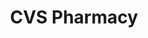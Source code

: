 ---
title: "CVS Pharmacy"
url: /washington/cvs-pharmacy-pennsylvania-avenue-southeast/
shop: Drogerie
---